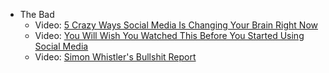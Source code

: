 - The Bad
  - Video: [5 Crazy Ways Social Media Is Changing Your Brain Right Now](https://youtu.be/HffWFd_6bJ0)
  - Video: [You Will Wish You Watched This Before You Started Using Social Media](https://youtu.be/PmEDAzqswh8)
  - Video: [Simon Whistler's Bullshit Report](https://youtu.be/3s_fgAiBzvk)
